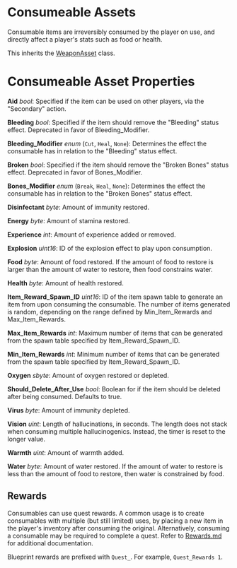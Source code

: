 Consumeable Assets
==================

Consumable items are irreversibly consumed by the player on use, and directly affect a player's stats such as food or health.

This inherits the [WeaponAsset](/ItemAsset/WeaponAsset.md) class.

Consumeable Asset Properties
============================

**Aid** *bool*: Specified if the item can be used on other players, via the "Secondary" action.

**Bleeding** *bool*: Specified if the item should remove the "Bleeding" status effect. Deprecated in favor of Bleeding_Modifier.

**Bleeding_Modifier** *enum* (`Cut`, `Heal`, `None`): Determines the effect the consumable has in relation to the "Bleeding" status effect.

**Broken** *bool*: Specified if the item should remove the "Broken Bones" status effect. Deprecated in favor of Bones_Modifier.

**Bones_Modifier** *enum* (`Break`, `Heal`, `None`): Determines the effect the consumable has in relation to the "Broken Bones" status effect.

**Disinfectant** *byte*: Amount of immunity restored.

**Energy** *byte*: Amount of stamina restored.

**Experience** *int*: Amount of experience added or removed.

**Explosion** *uint16*: ID of the explosion effect to play upon consumption.

**Food** *byte*: Amount of food restored. If the amount of food to restore is larger than the amount of water to restore, then food constrains water.

**Health** *byte*: Amount of health restored.

**Item_Reward_Spawn_ID** *uint16*: ID of the item spawn table to generate an item from upon consuming the consumable. The number of items generated is random, depending on the range defined by Min_Item_Rewards and Max_Item_Rewards.

**Max_Item_Rewards** *int*: Maximum number of items that can be generated from the spawn table specified by Item_Reward_Spawn_ID.

**Min_Item_Rewards** *int*: Minimum number of items that can be generated from the spawn table specified by Item_Reward_Spawn_ID.

**Oxygen** *sbyte*: Amount of oxygen restored or depleted.

**Should_Delete_After_Use** *bool*: Boolean for if the item should be deleted after being consumed. Defaults to true.

**Virus** *byte*: Amount of immunity depleted.

**Vision** *uint*: Length of hallucinations, in seconds. The length does not stack when consuming multiple hallucinogenics. Instead, the timer is reset to the longer value.

**Warmth** *uint*: Amount of warmth added.

**Water** *byte*: Amount of water restored. If the amount of water to restore is less than the amount of food to restore, then water is constrained by food.

Rewards
-------

Consumables can use quest rewards. A common usage is to create consumables with multiple (but still limited) uses, by placing a new item in the player's inventory after consuming the original. Alternatively, consuming a consumable may be required to complete a quest. Refer to [Rewards.md](/NPCAsset/Rewards.md) for additional documentation.

Blueprint rewards are prefixed with `Quest_`. For example, `Quest_Rewards 1`.
